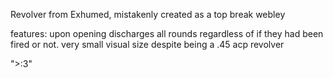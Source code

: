 Revolver from Exhumed, mistakenly created as a top break webley

features: upon opening discharges all rounds regardless of if they had been fired or not.
very small visual size despite being a .45 acp revolver

">:3"
